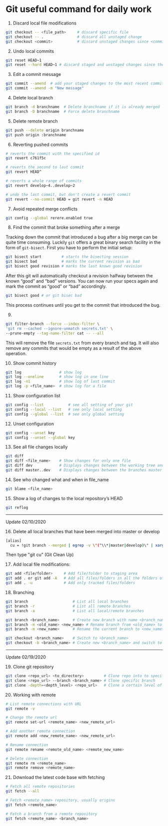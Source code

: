 # Git useful command for daily work

1. Discard local file modifications

```bash
git checkout -- <file_path>     # discard specific file
git checkout -- .               # discard all unstaged change
git checkout <commit>           # discard unstaged changes since <commit>.
```

2. Undo local commits

```bash
git reset HEAD~1
git reset --hard HEAD~1 # discard staged and unstaged changes since the most recent commit.
```

3. Edit a commit message

```bash
git commit --amend  # add your staged changes to the most recent commit
git commit --amend -m "New message"
```

4. Delete local branch

```bash
git branch -d branchname  # Delete branchname if it is already merged
git branch -D branchname  # Force delete branchname
```

5. Delete remote branch

```bash
git push --delete origin branchname
git push origin :branchname
```

6. Reverting pushed commits

```bash
# reverts the commit with the specified id
git revert c761f5c

# reverts the second to last commit
git revert HEAD^

# reverts a whole range of commits
git revert develop~4..develop~2

# undo the last commit, but don't create a revert commit 
git revert --no-commit HEAD = git revert -n HEAD
```

7. Avoid repeated merge conflicts

```bash
git config --global rerere.enabled true
```

8. Find the commit that broke something after a merge

Tracking down the commit that introduced a bug after a big merge can be quite time consuming. Luckily `git` offers a great binary search facility in the form of `git-bisect`. First you have to perform the initial setup:

```bash
git bisect start         # starts the bisecting session
git bisect bad           # marks the current revision as bad
git bisect good revision # marks the last known good revision
```

After this git will automatically checkout a revision halfway between the known “good” and “bad” versions. You can now run your specs again and mark the commit as “good” or “bad” accordingly.

```bash
git bisect good # or git bisec bad
```

This process continues until you get to the commit that introduced the bug.

9. 

```bash
git filter-branch --force --index-filter \
'git rm --cached --ignore-unmatch secrets.txt' \
--prune-empty --tag-name-filter cat -- --all
```

This will remove the file `secrets.txt` from every branch and tag. It will also remove any commits that would be empty as a result of the above operation.

10. Show commit history

```bash
git log                 # show log
git log --oneline       # show log in one line
git log -n1             # show log of last commit
git log -p <file_name>  # show log for a file
```

11. Show configuration list

```bash
git config --list           # see all setting of your git
git config --local --list   # see only local setting
git config --global --list  # see only global setting
```

12. Unset configuration

```bash
git config --unset key
git config --unset --global key
```

13. See all file changes locally

```bash
git diff
git diff <file_name>    # Show changes for only one file
git diff dev            # Displays changes between the working tree and the dev branch
git diff master..dev    # Displays changes between the branches master and dev
```

14. See who changed what and when in file_name

```bash
git blame <file_name>
```

15. Show a log of changes to the local repository’s HEAD

```bash
git reflog
```

---

Update 02/10/2020

16. Delete all local branches that have been merged into master or develop

```bash
[alias]
  cu = !git branch --merged | egrep -v \"(^\\*|master|develop)\" | xargs git branch -d
```

Then type "git cu" (Git Clean Up)

17. Add local file modifications:

```bash
git add <file/folder>     # Add file/folder to staging area
git add . or git add -A   # Add all files/folders in all the folders of the repository
git add . -u              # Add only tracked files/folders
```

18. Branching

```bash
git branch                    # List all local branches
git branch -r                 # List all remote branches
git branch -a                 # List all local/remote branches
```

```bash
git branch <branch_name>      # Create new branch with name <branch_name> based off of current branch
git branch -m <old_name> <new_name> # Rename branch from <old_name> to <new_name>
git branch -m <new_name>      # Rename the current branch to <new_name>
```

```bash
git checkout <branch_name>    # Switch to <branch_name>
git checkout -b <branch_name> # Create new <branch_name> and switch to it
```

---

Update 02/19/2020

19. Clone git repository

```bash
git clone <repo_url> <to_directory>         # Clone repo into to specific directory
git clone <repo_url> --branch <branch_name> # Clone specific branch
git clone -depth=<depth_level> <repo_url>   # Clone a certain level of history’s depth
```

20. Working with remote

```bash
# List remote connections with URL
git remote -v

# Change the remote url
git remote set-url <remote_name> <new_remote_url>

# Add another remote connection
git remote add <new_remote_name> <new_remote_url>

# Rename connection
git remote rename <remote_old_name> <remote_new_name>

# Delete connection
git remote rm <remote_name>
git remote remove <remote_name>
```

21. Dơwnload the latest code base with fetching

```bash
# Fetch all remote repositories
git fetch --all

# Fetch <remote_name> repository, usually origins
git fetch <remote_name>

# Fetch a branch from a remote repository
git fetch <remote_name> <branch_name>
```

